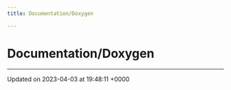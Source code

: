 ```yaml
---
title: Documentation/Doxygen

---
```


# Documentation/Doxygen








-------------------------------

Updated on 2023-04-03 at 19:48:11 +0000
